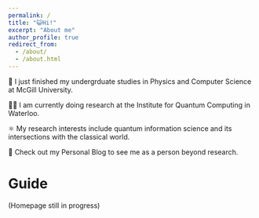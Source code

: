 ```yaml
---
permalink: /
title: "😺Hi!"
excerpt: "About me"
author_profile: true
redirect_from: 
  - /about/
  - /about.html
---
```


🏫 I just finished my undergrduate studies in Physics and Computer Science at McGill University.

👨‍🔬 I am currently doing research at the Institute for Quantum Computing in Waterloo.

⚛️ My research interests include quantum information science and its intersections with the classical world. 

🐙 Check out my Personal Blog to see me as a person beyond research.

Guide
======
(Homepage still in progress)

